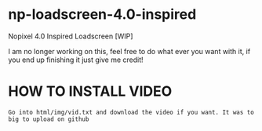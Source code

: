 # np-loadscreen-4.0-inspired
Nopixel 4.0 Inspired Loadscreen [WIP]


I am no longer working on this, feel free to do what ever you want with it, if you end up finishing it just give me credit!


# HOW TO INSTALL VIDEO

```Go into html/img/vid.txt and download the video if you want. It was to big to upload on github```
